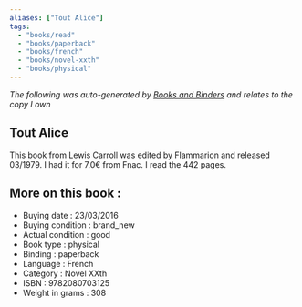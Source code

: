 ```yaml
---
aliases: ["Tout Alice"] 
tags: 
  - "books/read" 
  - "books/paperback" 
  - "books/french"
  - "books/novel-xxth"
  - "books/physical"
---
```


_The following was auto-generated by [Books and Binders](Books%20and%20Binders.md) and relates to the copy I own_
## Tout Alice
This book from Lewis Carroll was edited by Flammarion and released 03/1979. I had it for 7.0€ from Fnac. I read the 442 pages.

## More on this book :
- Buying date : 23/03/2016
- Buying condition : brand_new
- Actual condition : good
- Book type : physical
- Binding : paperback
- Language : French
- Category : Novel XXth
- ISBN : 9782080703125
- Weight in grams : 308
